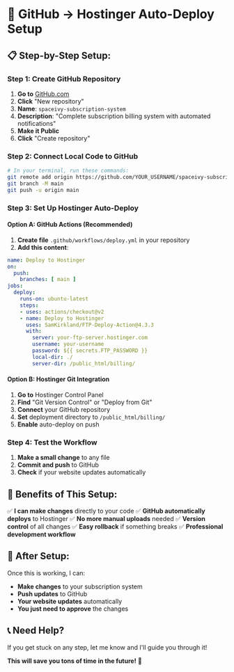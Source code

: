 # 🚀 GitHub → Hostinger Auto-Deploy Setup

## 📋 **Step-by-Step Setup:**

### **Step 1: Create GitHub Repository**
1. **Go to** [GitHub.com](https://github.com)
2. **Click** "New repository"
3. **Name**: `spaceivy-subscription-system`
4. **Description**: "Complete subscription billing system with automated notifications"
5. **Make it Public**
6. **Click** "Create repository"

### **Step 2: Connect Local Code to GitHub**
```bash
# In your terminal, run these commands:
git remote add origin https://github.com/YOUR_USERNAME/spaceivy-subscription-system.git
git branch -M main
git push -u origin main
```

### **Step 3: Set Up Hostinger Auto-Deploy**

#### **Option A: GitHub Actions (Recommended)**
1. **Create file** `.github/workflows/deploy.yml` in your repository
2. **Add this content**:

```yaml
name: Deploy to Hostinger
on:
  push:
    branches: [ main ]
jobs:
  deploy:
    runs-on: ubuntu-latest
    steps:
    - uses: actions/checkout@v2
    - name: Deploy to Hostinger
      uses: SamKirkland/FTP-Deploy-Action@4.3.3
      with:
        server: your-ftp-server.hostinger.com
        username: your-username
        password: ${{ secrets.FTP_PASSWORD }}
        local-dir: ./
        server-dir: /public_html/billing/
```

#### **Option B: Hostinger Git Integration**
1. **Go to** Hostinger Control Panel
2. **Find** "Git Version Control" or "Deploy from Git"
3. **Connect** your GitHub repository
4. **Set** deployment directory to `/public_html/billing/`
5. **Enable** auto-deploy on push

### **Step 4: Test the Workflow**
1. **Make a small change** to any file
2. **Commit and push** to GitHub
3. **Check** if your website updates automatically

## 🎯 **Benefits of This Setup:**

✅ **I can make changes** directly to your code
✅ **GitHub automatically deploys** to Hostinger
✅ **No more manual uploads** needed
✅ **Version control** of all changes
✅ **Easy rollback** if something breaks
✅ **Professional development workflow**

## 🔧 **After Setup:**

Once this is working, I can:
- **Make changes** to your subscription system
- **Push updates** to GitHub
- **Your website updates** automatically
- **You just need to approve** the changes

## 📞 **Need Help?**

If you get stuck on any step, let me know and I'll guide you through it!

**This will save you tons of time in the future!** 🚀
